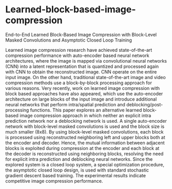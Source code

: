 # Learned-block-based-image-compression

End-to-End Learned Block-Based Image Compression with Block-Level Masked Convolutions and Asymptotic Closed Loop Training

Learned image compression research have achieved state-of-the-art compression performance with auto-encoder based neural network architectures, where the image is mapped via convolutional neural networks (CNN) into a latent representation that is quantized and processed again with CNN to obtain the reconstructed image. CNN operate on the entire input image. On the other hand, traditional state-of-the-art image and video compression methods use a block-by-block processing approach for various reasons. Very recently, work on learned image compression with block based approaches have also appeared, which use the auto-encoder architecture on large blocks of the input image and introduce additional neural networks that perform intra/spatial prediction and deblocking/post-processing functions. This paper explores an alternative learned block-based image compression approach in which neither an explicit intra prediction network nor a deblocking network is used. A single auto-encoder network with block-level masked convolutions is used and the block size is much smaller (8x8). By using block-level masked convolutions, each block is processed using reconstructed neighboring left and upper blocks both at the encoder and decoder. Hence, the mutual information between adjacent blocks is exploited during compression at the encoder and each block at the decoder is reconstructed using neighboring blocks, resolving the need for explicit intra prediction and deblocking neural networks. Since the explored system is a closed loop system, a special optimization procedure, the asymptotic closed loop design, is used with standard stochastic gradient descent based training. The experimental results indicate competitive image compression performance.
